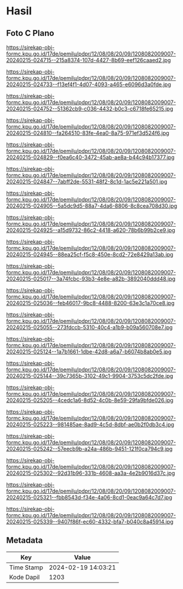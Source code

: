 # Hasil

## Foto C Plano

https://sirekap-obj-formc.kpu.go.id/17de/pemilu/pdpr/12/08/08/20/09/1208082009007-20240215-024715--215a8374-107d-4427-8b69-eef126caaed2.jpg

https://sirekap-obj-formc.kpu.go.id/17de/pemilu/pdpr/12/08/08/20/09/1208082009007-20240215-024733--f13ef4f1-4d07-4093-a465-e6096d3a0fde.jpg

https://sirekap-obj-formc.kpu.go.id/17de/pemilu/pdpr/12/08/08/20/09/1208082009007-20240215-024752--51362cb9-c036-4432-b0c3-c6718fe65215.jpg

https://sirekap-obj-formc.kpu.go.id/17de/pemilu/pdpr/12/08/08/20/09/1208082009007-20240215-024810--fa264510-83fe-4ea0-8a75-971ef3d524f6.jpg

https://sirekap-obj-formc.kpu.go.id/17de/pemilu/pdpr/12/08/08/20/09/1208082009007-20240215-024829--f0ea6c40-3472-45ab-ae8a-b44c94b17377.jpg

https://sirekap-obj-formc.kpu.go.id/17de/pemilu/pdpr/12/08/08/20/09/1208082009007-20240215-024847--7abff2de-5531-48f2-8c1d-1ac5e221a501.jpg

https://sirekap-obj-formc.kpu.go.id/17de/pemilu/pdpr/12/08/08/20/09/1208082009007-20240215-024905--5a5dc9d5-88a7-4da6-8806-8c8cea708d30.jpg

https://sirekap-obj-formc.kpu.go.id/17de/pemilu/pdpr/12/08/08/20/09/1208082009007-20240215-024925--a15d9732-86c2-4418-a620-78b6b99b2ce9.jpg

https://sirekap-obj-formc.kpu.go.id/17de/pemilu/pdpr/12/08/08/20/09/1208082009007-20240215-024945--88ea25cf-f5c8-450e-8cd2-72e8429a13ab.jpg

https://sirekap-obj-formc.kpu.go.id/17de/pemilu/pdpr/12/08/08/20/09/1208082009007-20240215-025017--3a74fcbc-93b3-4e8e-a82b-3892040ddd48.jpg

https://sirekap-obj-formc.kpu.go.id/17de/pemilu/pdpr/12/08/08/20/09/1208082009007-20240215-025036--feb46017-9bc8-4488-8200-63e3c1a70ce8.jpg

https://sirekap-obj-formc.kpu.go.id/17de/pemilu/pdpr/12/08/08/20/09/1208082009007-20240215-025055--273fdccb-5310-40c4-a1b9-b09a560708e7.jpg

https://sirekap-obj-formc.kpu.go.id/17de/pemilu/pdpr/12/08/08/20/09/1208082009007-20240215-025124--1a7b1661-1dbe-42d8-a6a7-b6074b8ab0e5.jpg

https://sirekap-obj-formc.kpu.go.id/17de/pemilu/pdpr/12/08/08/20/09/1208082009007-20240215-025144--39c7365b-3102-49c1-9904-3753c5dc2fde.jpg

https://sirekap-obj-formc.kpu.go.id/17de/pemilu/pdpr/12/08/08/20/09/1208082009007-20240215-025205--4cedc1a6-8d52-4c0b-8e59-29fa9bfde026.jpg

https://sirekap-obj-formc.kpu.go.id/17de/pemilu/pdpr/12/08/08/20/09/1208082009007-20240215-025223--981485ae-8ad9-4c5d-8dbf-ae0b2f0db3c4.jpg

https://sirekap-obj-formc.kpu.go.id/17de/pemilu/pdpr/12/08/08/20/09/1208082009007-20240215-025242--57eecb9b-a24a-486b-9451-121f0ca794c9.jpg

https://sirekap-obj-formc.kpu.go.id/17de/pemilu/pdpr/12/08/08/20/09/1208082009007-20240215-025302--92d31b96-331b-4608-aa3a-4e2b9016d37c.jpg

https://sirekap-obj-formc.kpu.go.id/17de/pemilu/pdpr/12/08/08/20/09/1208082009007-20240215-025321--fbb8543d-f34e-4a06-8cd1-0eac9a64c7d7.jpg

https://sirekap-obj-formc.kpu.go.id/17de/pemilu/pdpr/12/08/08/20/09/1208082009007-20240215-025339--9407f86f-ec60-4332-bfa7-b040c8a45914.jpg


## Metadata

| Key        | Value               |
| ---------- | ------------------- |
| Time Stamp | 2024-02-19 14:03:21 |
| Kode Dapil | 1203                |



